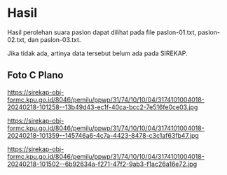 # Hasil

Hasil perolehan suara paslon dapat dilihat pada file paslon-01.txt, paslon-02.txt, dan paslon-03.txt.

Jika tidak ada, artinya data tersebut belum ada pada SIREKAP.

## Foto C Plano

https://sirekap-obj-formc.kpu.go.id/8046/pemilu/ppwp/31/74/10/10/04/3174101004018-20240218-101258--13b49d43-ec1f-40ca-bcc2-7e516fe0ce03.jpg

https://sirekap-obj-formc.kpu.go.id/8046/pemilu/ppwp/31/74/10/10/04/3174101004018-20240218-101359--145746a6-4c7a-4423-8478-c3c1af63fb47.jpg

https://sirekap-obj-formc.kpu.go.id/8046/pemilu/ppwp/31/74/10/10/04/3174101004018-20240218-101502--6b92634a-f271-47f2-9ab3-f1ac26a16e72.jpg

